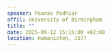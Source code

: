 ```yaml
---
speaker: Paaras Padhiar
affil: University of Birmingham
title: ""
date: 2025-09-12 15:15:00 +02:00
location: Humanisten, J577
---
```


